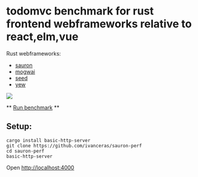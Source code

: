 # todomvc benchmark for rust frontend webframeworks relative to react,elm,vue

Rust webframeworks:
- [sauron](https://github.com/ivanceras/sauron)
- [mogwai](https://github.com/schell/mogwai)
- [seed](https://github.com/seed-rs/seed)
- [yew](https://github.com/yewstack/yew)

 ![](https://raw.githubusercontent.com/ivanceras/sauron-perf/master/img/2019-12-17.png)

 ** [Run benchmark](https://ivanceras.github.io/sauron-perf/) **

## Setup:
```
cargo install basic-http-server
git clone https://github.com/ivanceras/sauron-perf
cd sauron-perf
basic-http-server
```

Open [http://localhost:4000](http://localhost:4000)
